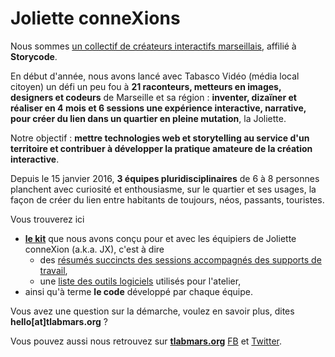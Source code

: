 # Joliette conneXions

Nous sommes [un collectif de créateurs interactifs marseillais](http://tlabmars.org), affilié à **Storycode**. 

En début d'année, nous avons lancé avec Tabasco Vidéo (média local citoyen) un défi un peu fou à **21 raconteurs, metteurs en images, designers et codeurs** de Marseille et sa région : **inventer, dizaïner et réaliser en 4 mois et 6 sessions une expérience interactive, narrative, pour créer du lien dans un quartier en pleine mutation**, la Joliette. 

Notre objectif : **mettre technologies web et storytelling au service d'un territoire et contribuer à développer la pratique amateure de la création interactive**.

Depuis le 15 janvier 2016, **3 équipes pluridisciplinaires** de 6 à 8 personnes planchent avec curiosité et enthousiasme, sur le quartier et ses usages, la façon de créer du lien entre habitants de toujours, néos, passants, touristes.

Vous trouverez ici 
- **[le kit](https://github.com/5patttttes/joliette-connexions/tree/master/design-kit)** que nous avons conçu pour et avec les équipiers de Joliette conneXion (a.k.a. JX), c'est à dire 
  - des [résumés succincts des sessions accompagnés des supports de travail]((design-kit/kit.md)), 
  - une [liste des outils logiciels](design-kit/outils.md) utilisés pour l'atelier, 
- ainsi qu'à terme **le code** développé par chaque équipe.

Vous avez une question sur la démarche, voulez en savoir plus, dites **hello[at]tlabmars.org** ? 

Vous pouvez aussi nous retrouvez  sur **[tlabmars.org](http://tlabmars.org)** [FB](https://facebook.com/tlabmars) et [Twitter](https://twitter.com/TLabMars).

